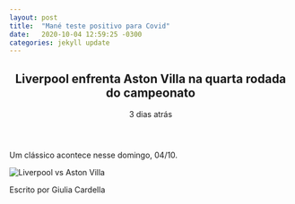 ```yaml
---
layout: post
title:  "Mané teste positivo para Covid"
date:   2020-10-04 12:59:25 -0300
categories: jekyll update
---
```


<main>
        <section class="posts">
                <header>
                    <h1>Liverpool enfrenta Aston Villa na quarta rodada do campeonato</h1>
                    <p>3 dias atrás</p>
                </header>
                <p>Um clássico acontece nesse domingo, 04/10.</p>
                <img src="{{'/assets/images/aston_liv.png' | relative_url}}" alt="Liverpool vs Aston Villa"/>
                <footer>
                    <p>Escrito por Giulia Cardella</p>
                </footer>
        </section>
    </main>